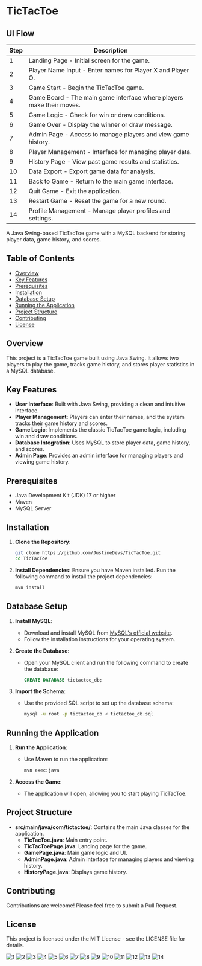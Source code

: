 # TicTacToe
## UI Flow
| Step | Description |
|------|-------------|
| 1 | Landing Page - Initial screen for the game. |
| 2 | Player Name Input - Enter names for Player X and Player O. |
| 3 | Game Start - Begin the TicTacToe game. |
| 4 | Game Board - The main game interface where players make their moves. |
| 5 | Game Logic - Check for win or draw conditions. |
| 6 | Game Over - Display the winner or draw message. |
| 7 | Admin Page - Access to manage players and view game history. |
| 8 | Player Management - Interface for managing player data. |
| 9 | History Page - View past game results and statistics. |
| 10 | Data Export - Export game data for analysis. |
| 11 | Back to Game - Return to the main game interface. |
| 12 | Quit Game - Exit the application. |
| 13 | Restart Game - Reset the game for a new round. |
| 14 | Profile Management - Manage player profiles and settings. |

A Java Swing-based TicTacToe game with
 a MySQL backend for storing player data, game history, and scores.

## Table of Contents
- [Overview](#overview)
- [Key Features](#key-features)
- [Prerequisites](#prerequisites)
- [Installation](#installation)
- [Database Setup](#database-setup)
- [Running the Application](#running-the-application)
- [Project Structure](#project-structure)
- [Contributing](#contributing)
- [License](#license)

## Overview
This project is a TicTacToe game built using Java Swing. It allows two players to play the game, tracks game history, and stores player statistics in a MySQL database.

## Key Features
- **User Interface**: Built with Java Swing, providing a clean and intuitive interface.
- **Player Management**: Players can enter their names, and the system tracks their game history and scores.
- **Game Logic**: Implements the classic TicTacToe game logic, including win and draw conditions.
- **Database Integration**: Uses MySQL to store player data, game history, and scores.
- **Admin Page**: Provides an admin interface for managing players and viewing game history.

## Prerequisites
- Java Development Kit (JDK) 17 or higher
- Maven
- MySQL Server

## Installation
1. **Clone the Repository**:
   ```bash
   git clone https://github.com/JustineDevs/TicTacToe.git
   cd TicTacToe
   ```

2. **Install Dependencies**:
   Ensure you have Maven installed. Run the following command to install the project dependencies:
   ```bash
   mvn install
   ```

## Database Setup
1. **Install MySQL**:
   - Download and install MySQL from [MySQL's official website](https://dev.mysql.com/downloads/).
   - Follow the installation instructions for your operating system.

2. **Create the Database**:
   - Open your MySQL client and run the following command to create the database:
     ```sql
     CREATE DATABASE tictactoe_db;
     ```

3. **Import the Schema**:
   - Use the provided SQL script to set up the database schema:
     ```bash
     mysql -u root -p tictactoe_db < tictactoe_db.sql
     ```

## Running the Application
1. **Run the Application**:
   - Use Maven to run the application:
     ```bash
     mvn exec:java
     ```

2. **Access the Game**:
   - The application will open, allowing you to start playing TicTacToe.

## Project Structure
- **src/main/java/com/tictactoe/**: Contains the main Java classes for the application.
  - **TicTacToe.java**: Main entry point.
  - **TicTacToePage.java**: Landing page for the game.
  - **GamePage.java**: Main game logic and UI.
  - **AdminPage.java**: Admin interface for managing players and viewing history.
  - **HistoryPage.java**: Displays game history.

## Contributing
Contributions are welcome! Please feel free to submit a Pull Request.

## License
This project is licensed under the MIT License - see the LICENSE file for details. 

![1](https://github.com/user-attachments/assets/382f9134-6455-492e-995e-835a1d55cd95)
![2](https://github.com/user-attachments/assets/07423588-0032-42a5-aca3-da47b7355bb0)
![3](https://github.com/user-attachments/assets/2d61a916-ede6-4a83-8343-cf7434d0ea52)
![4](https://github.com/user-attachments/assets/6340b793-20bb-4c5e-9da1-507d35041f49)
![5](https://github.com/user-attachments/assets/b637b5ce-5fd8-4bbc-81bb-728973eb6d21)
![6](https://github.com/user-attachments/assets/4f53dd56-a09c-432a-bd26-236102be97ce)
![7](https://github.com/user-attachments/assets/5ad17bae-e928-4a6c-865e-908a4b1cad43)
![8](https://github.com/user-attachments/assets/00201f3d-90de-4474-91d2-8265103d8f23)
![9](https://github.com/user-attachments/assets/a578f7cc-ab00-4235-8778-dbb602cf4798)
![10](https://github.com/user-attachments/assets/b26ab404-77f1-4afc-b58a-18bfce1c8ad6)
![11](https://github.com/user-attachments/assets/16f5efc7-568a-44a7-8cf4-e687e8247503)
![12](https://github.com/user-attachments/assets/059a1861-bfa1-4dda-a241-e4ec3931fec2)
![13](https://github.com/user-attachments/assets/6b31fe77-c102-49d5-9512-f4bc3198f385)
![14](https://github.com/user-attachments/assets/d8d9f624-0100-43d6-a2ef-114e437c1c4b)
